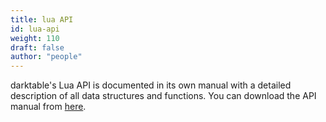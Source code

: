 ```yaml
---
title: lua API
id: lua-api
weight: 110
draft: false
author: "people"
---
```


darktable's Lua API is documented in its own manual with a detailed description of all data structures and functions. You can download the API manual from [here](https://www.darktable.org/resources/).
